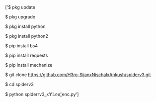 ['$ pkg update

$ pkg upgrade

$ pkg install python

$ pkg install python2

$ pip install bs4

$ pip install requests

$ pip install mechanize

$ git clone https://github.com/H3ro-SijanxNischalxAnkush/spiderv3.git

$ cd spiderv3

$ python spiderrv3_ꪎɎ𝙻᥆ꤪทۖ_enc.py']
